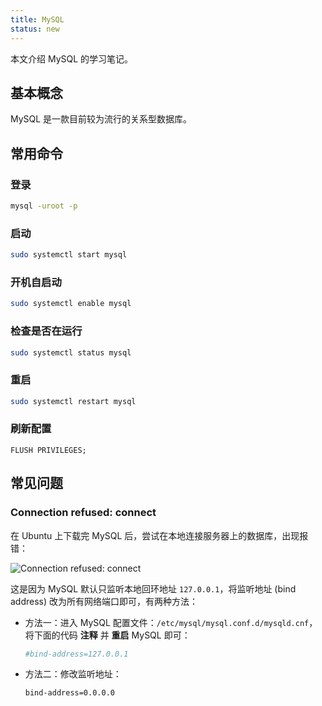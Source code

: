 ```yaml
---
title: MySQL
status: new
---
```


本文介绍 MySQL 的学习笔记。

## 基本概念

MySQL 是一款目前较为流行的关系型数据库。

## 常用命令

### 登录

```bash
mysql -uroot -p
```

### 启动

```bash
sudo systemctl start mysql
```

### 开机自启动

```bash
sudo systemctl enable mysql
```

### 检查是否在运行

```bash
sudo systemctl status mysql
```

### 重启

```bash
sudo systemctl restart mysql
```

### 刷新配置

```mysql
FLUSH PRIVILEGES;
```

## 常见问题

### Connection refused: connect

在 Ubuntu 上下载完 MySQL 后，尝试在本地连接服务器上的数据库，出现报错：

![Connection refused: connect](https://cdn.dwj601.cn/images/202403261820758.png)

这是因为 MySQL 默认只监听本地回环地址 `127.0.0.1`，将监听地址 (bind address) 改为所有网络端口即可，有两种方法：

- 方法一：进入 MySQL 配置文件：`/etc/mysql/mysql.conf.d/mysqld.cnf`，将下面的代码 **注释** 并 **重启** MySQL 即可：

    ```bash
    #bind-address=127.0.0.1
    ```

- 方法二：修改监听地址：

    ```bash
    bind-address=0.0.0.0
    ```
